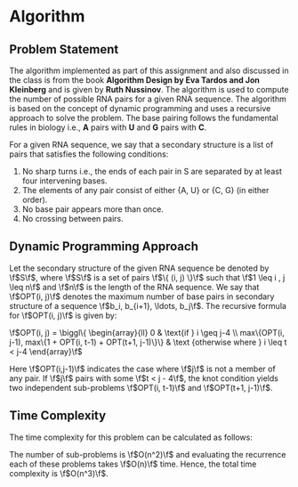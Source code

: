 # Algorithm

## Problem Statement

The algorithm implemented as part of this assignment and also discussed in the class is from the book **Algorithm Design by Eva Tardos and Jon Kleinberg** and is given by **Ruth Nussinov**. The algorithm is used to compute the number of possible RNA pairs for a given RNA sequence. The algorithm is based on the concept of dynamic programming and uses a recursive approach to solve the problem. The base pairing follows the fundamental rules in biology i.e., **A** pairs with **U** and **G** pairs with **C**.

For a given RNA sequence, we say that a secondary structure is a list of pairs that satisfies the following conditions:

1. No sharp turns i.e., the ends of each pair in S are separated by at least four intervening bases.
2. The elements of any pair consist of either {A, U} or {C, G} (in either order).
3. No base pair appears more than once.
4. No crossing between pairs.

## Dynamic Programming Approach

Let the secondary structure of the given RNA sequence be denoted by \f$S\f$, where \f$S\f$ is a set of pairs \f$\{ (i, j) \}\f$ such that \f$1 \leq i , j \leq n\f$ and \f$n\f$ is the length of the RNA sequence. We say that \f$OPT(i, j)\f$ denotes the maximum number of base pairs in secondary structure of a sequence \f$b_i, b_{i+1}, \ldots, b_j\f$. The recursive formula for \f$OPT(i, j)\f$ is given by:

\f$OPT(i, j) = \biggl\{ \begin{array}{ll} 0 & \text{if } i \geq j-4 \\  max\{OPT(i, j-1), max\{1 + OPT(i, t-1) + OPT(t+1, j-1)\}\} & \text {otherwise where } i \leq t < j-4 \end{array}\f$

Here \f$OPT(i,j-1)\f$ indicates the case where \f$j\f$ is not a member of any pair. If \f$j\f$ pairs with some \f$t < j - 4\f$, the knot condition yields two independent sub-problems \f$OPT(i, t-1)\f$ and \f$OPT(t+1, j-1)\f$.

## Time Complexity

The time complexity for this problem can be calculated as follows:

The number of sub-problems is \f$O(n^2)\f$ and evaluating the recurrence each of these problems takes \f$O(n)\f$ time. Hence, the total time complexity is \f$O(n^3)\f$.
